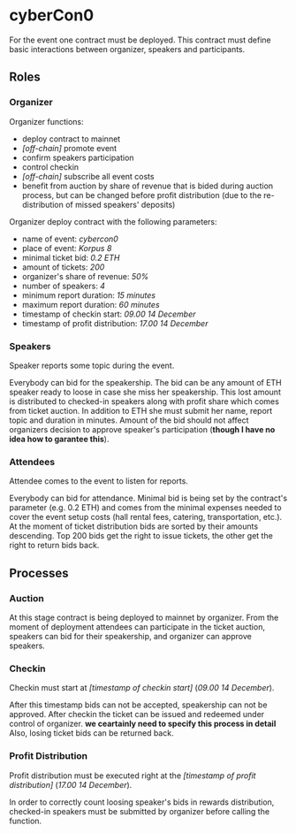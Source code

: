# cyberCon0

For the event one contract must be deployed. This contract must define basic interactions between organizer, speakers and participants.

## Roles

### Organizer

Organizer functions:
- deploy contract to mainnet
- *[off-chain]* promote event
- confirm speakers participation
- control checkin
- *[off-chain]* subscribe all event costs
- benefit from auction by share of revenue that is bided during auction process, but can be changed before profit distribution (due to the re-distribution of missed speakers' deposits)

Organizer deploy contract with the following parameters:
- name of event: *cybercon0*
- place of event: *Korpus 8*
- minimal ticket bid: *0.2 ETH*
- amount of tickets: *200*
- organizer's share of revenue: *50%*
- number of speakers: *4*
- minimum report duration: *15 minutes*
- maximum report duration: *60 minutes*
- timestamp of checkin start: *09.00 14 December*
- timestamp of profit distribution: *17.00 14 December*

### Speakers

Speaker reports some topic during the event.

Everybody can bid for the speakership. The bid can be any amount of ETH speaker ready to loose in case she miss her speakership. This lost amount is distributed to checked-in speakers along with profit share which comes from ticket auction. In addition to ETH she must submit her name, report topic and duration in minutes. Amount of the bid should not affect organizers decision to approve speaker's participation (**though I have no idea how to garantee this**).

### Attendees

Attendee comes to the event to listen for reports.

Everybody can bid for attendance. Minimal bid is being set by the contract's parameter (e.g. 0.2 ETH) and comes from the minimal expenses needed to cover the event setup costs (hall rental fees, catering, transportation, etc.). At the moment of ticket distribution bids are sorted by their amounts descending. Top 200 bids get the right to issue tickets, the other get the right to return bids back.

## Processes

### Auction

At this stage contract is being deployed to mainnet by organizer. From the moment of deployment attendees can participate in the ticket auction, speakers can bid for their speakership, and organizer can approve speakers.

### Checkin

Checkin must start at *[timestamp of checkin start]* (*09.00 14 December*).

After this timestamp bids can not be accepted, speakership can not be approved. After checkin the ticket can be issued and redeemed under control of organizer. **we ceartainly need to specify this process in detail** Also, losing ticket bids can be returned back.

### Profit Distribution

Profit distribution must be executed right at the *[timestamp of profit distribution]*  (*17.00 14 December*).

In order to correctly count loosing speaker's bids in rewards distribution, checked-in speakers must be submitted by organizer before calling the function.
